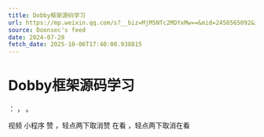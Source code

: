 ```yaml
---
title: Dobby框架源码学习
url: https://mp.weixin.qq.com/s?__biz=MjM5NTc2MDYxMw==&mid=2458565092&idx=2&sn=7133c6ca4fc126c1a6411473c3dfff2c
source: Doonsec's feed
date: 2024-07-28
fetch_date: 2025-10-06T17:40:00.938815
---
```


# Dobby框架源码学习

：
，
。

视频
小程序
赞
，轻点两下取消赞
在看
，轻点两下取消在看